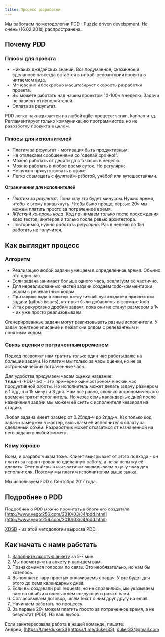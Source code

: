 ```yaml
---
title: Процесс разработки
---
```


Мы работаем по методологии PDD - Puzzle driven development. Не очень (16.02.2018) распространена.

## Почему PDD
### Плюсы для проекта
- Никаких джедайских знаний. Всё подуманное, сказанное и сделанное навсегда остаётся в гитхаб-репозитории проекта в читаемом виде.
- Мгновенно и бескровно масштабирует скорость разработки проекта.
- Вы можете работать над нашим проектом 10-100ч в неделю. Задачи не зависят от исполнителей.
- Оплата за результат.

PDD легко накладывается на любой agile-процесс: scrum, kanban и тд.
Регламентирует только коммуникацию программистов, но не разработку продукта в целом.

### Плюсы для исполнителей
- Платим за результат - мотивация быть продуктивным.
- Не отвлекаем сообщениями со “сделай срочно!”.
- Можно работать от десяти до ста часов в неделю.
- Можно работать в любое время суток. Но регулярно.
- Не нужно присутствовать в офисе.
- Легко совмещать с фуллтайм-работой, учёбой или путешествиями.

#### Ограничения для исполнителей
- *Платим за результат*. Поначалу это будет минусом. Нужно время, чтобы к этому привыкнуть. Чтобы было проще, первые 20ч мы можем платить просто за потраченное время.
- *Жёсткий контроль кода*. Код принимаем только после прохождения всех тестов, линтеров и только после ревью архитектора.
- Повторимся, нужно *работать регулярно*. Раз в неделю по 15ч работать не получится.



## Как выглядит процесс

### Алгоритм
- Реализацию любой задачи умещаем в определённое время. Обычно это один час.
- Если задача занимает больше одного часа, реализуем её частично.
- Для нереализованных частей задачи создаём todo-комментарии рядом с релевантным кодом.
- При мерже кода в мастер-ветку гитхаб-хук создаст в проекте все задачи (github issues), которые были добавлены в формате todo.
- И так рекурсивно дробим задачи, пока они не станут размером в 1ч - их уже просто реализовываем.

Сгенерированные задачи могут реализовывать разные исполнители.
У задач понятное описание и лежат они рядом с релевантным и понятным кодом.


### Связь оценки с потраченным временем
Подход позволяет нам тратить только один час работы даже на большие задачи.
Но платим мы только за часы оценки, но не за астрономические потраченные часы. 

Для удобства придумаем часам оценки название:<br>
**1 пдд-ч** (PDD час) - это примерно один астрономический час продуктивной работы.
Но исполнитель может делать задачу размером в 1 пдд-ч и 15 минут и 3 дня. Нам всё равно, сколько астрономического времени тратит исполнитель.
Но через семь календарных дней после назначения задачи мы можем её снять с исполнителя невзирая на стадию.

Любая задача имеет размер от 0.25пдд-ч до 2пдд-ч.
Как только код задачи замержен в мастер, высылаем её исполнителю оплату за сделанный объём.
Разработчик может отказаться от назначенной на него задачи в любой момент.


### Кому хорошо
Всем, и разработчикам тоже.
Клиент выигрывает от этого подхода - он платит за гарантированно сделанную работу, а не за попытку её сделать.
Этот выйгрыш мы частично закладываем в цену часа для исполнителя.
Поэтому мы платим исполнителям выше рынка.

Мы используем PDD с Сентября 2017 года.

## Подробнее о PDD
Подробнее о PDD можно прочитать в блоге его создателя:
[http://www.yegor256.com/2010/03/04/pdd.html](http://www.yegor256.com/2010/03/04/pdd.html)

[XDSD](http://www.xdsd.org/) - из этой методологии выросла PDD.

## Как начать с нами работать
1. [Заполните простую анкету](https://docs.google.com/forms/d/e/1FAIpQLSeF6Svs3_N3YDVhDCNQapCsZZ7VEobLEbs0zItcgKpgkgTZig/viewform)
за 5-7 мин.
1. Мы посмотрим на анкету и напишем вам.
1. Познакомимся голосом по связи. Это необязательно, но нам бы хотелось.
1. Выполняете пару простых оплачиваемых задач. У вас будет для этого до семи календарных дней.
1. Если вы создавали pull requests, но не справились, мы указываем вам на ошибки и очень ждём следующего раза с вами.
1. Согласовываем договор, шлём текст с ним друг другу на email.
1. Начинаем работать по процессу.
1. За первые 20ч можем платить просто за потраченное время, а не результат (PDD). На ваш выбор.

Если заинтересовала работа в нашей команде, пишите: <br>
Андрей, [https://t.me/duker33](https://t.me/duker33),
[duker33@gmail.com](mailto:duker33@gmail.com)
